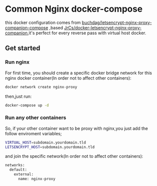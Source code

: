 # Common Nginx docker-compose

this docker configuration comes from [buchdag/letsencrypt-nginx-proxy-companion-compose](https://github.com/buchdag/letsencrypt-nginx-proxy-companion-compose) ,based [JrCs/docker-letsencrypt-nginx-proxy-companion](https://github.com/JrCs/docker-letsencrypt-nginx-proxy-companion),it's perfect for every reverse pass with virtual host docker.

## Get started

### Run nginx

For first time, you should create a specific docker bridge network for this nginx docker container(In order not to affect other containers):

```bash
docker network create nginx-proxy
```

then,just run:

```bash
docker-compose up -d
```

### Run any other containers

So, if your other container want to be proxy with nginx,you just add the follow enviroment variables;

```bash
VIRTUAL_HOST=subdomain.yourdomain.tld
LETSENCRYPT_HOST=subdomain.yourdomain.tld
```

and join the specific network(In order not to affect other containers):

```bash
networks:
  default:
    external:
      name: nginx-proxy
```
